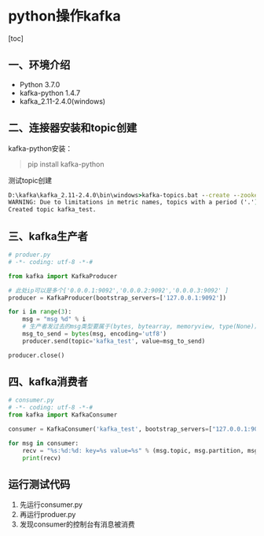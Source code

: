 # python操作kafka

[toc]

## 一、环境介绍
- Python 3.7.0
- kafka-python 1.4.7
- kafka_2.11-2.4.0(windows)

## 二、连接器安装和topic创建

kafka-python安装：
> pip install kafka-python

测试topic创建
```cmd
D:\kafka\kafka_2.11-2.4.0\bin\windows>kafka-topics.bat --create --zookeeper localhost:2181 --replication-factor 1 --partitions 1 --topic kafka_test
WARNING: Due to limitations in metric names, topics with a period ('.') or underscore ('_') could collide. To avoid issues it is best to use either, but not both.
Created topic kafka_test.
```

## 三、kafka生产者

```python
# produer.py
# -*- coding: utf-8 -*-#

from kafka import KafkaProducer

# 此处ip可以是多个['0.0.0.1:9092','0.0.0.2:9092','0.0.0.3:9092' ]
producer = KafkaProducer(bootstrap_servers=['127.0.0.1:9092'])

for i in range(3):
    msg = "msg %d" % i
    # 生产者发过去的msg类型要属于(bytes, bytearray, memoryview, type(None))，否则会报错，所以将msg按照utf8转化为bytes
    msg_to_send = bytes(msg, encoding='utf8')
    producer.send(topic='kafka_test', value=msg_to_send)

producer.close()


```

## 四、kafka消费者

```python
# consumer.py
# -*- coding: utf-8 -*-#
from kafka import KafkaConsumer

consumer = KafkaConsumer('kafka_test', bootstrap_servers=["127.0.0.1:9092"])

for msg in consumer:
    recv = "%s:%d:%d: key=%s value=%s" % (msg.topic, msg.partition, msg.offset, msg.key, msg.value)
    print(recv)

```

## 运行测试代码

1. 先运行consumer.py
2. 再运行produer.py
3. 发现consumer的控制台有消息被消费